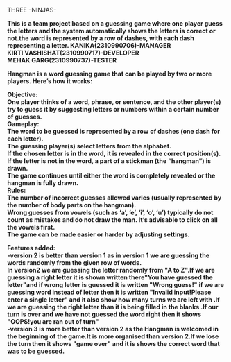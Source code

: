 THREE -NINJAS-<br><b>

This is a team project based on a guessing game where one player guess the letters and the system automatically shows the letters is correct or not.the word is represented by a row of dashes, with each dash representing a letter. 
KANIKA(2310990706)-MANAGER<br>
KIRTI VASHISHAT(2310990717)-DEVELOPER<br>
MEHAK GARG(2310990737)-TESTER<br>


Hangman is a word guessing game that can be played by two or more players. Here’s how it works:<br>

Objective: <br>
One player thinks of a word, phrase, or sentence, and the other player(s) try to guess it by suggesting letters or numbers within a certain number of guesses.<br>
Gameplay:
<br>
The word to be guessed is represented by a row of dashes (one dash for each letter).<br>
The guessing player(s) select letters from the alphabet.<br>
If the chosen letter is in the word, it is revealed in the correct position(s).<br>
If the letter is not in the word, a part of a stickman (the “hangman”) is drawn.<br>
The game continues until either the word is completely revealed or the hangman is fully drawn.<br>
Rules:
<br>
The number of incorrect guesses allowed varies (usually represented by the number of body parts on the hangman).<br>
Wrong guesses from vowels (such as ‘a’, ‘e’, ‘i’, ‘o’, ‘u’) typically do not count as mistakes and do not draw the man. It’s advisable to click on all the vowels first.<br>
The game can be made easier or harder by adjusting settings.<br>

Features added:<br>
-version 2 is better than version 1 as in version 1 we are guessing the words randomly from the given row of words.<br>
In version2 we are guessing the letter randomly from "A to Z".If we are guessing a right letter it is shown written there"You have guessed the letter"and if wrong letter is guessed it is written "Wrong guess!" if we are guessing word instead of letter then it is written "Invalid input!Please enter a single letter" and it also show how many turns we are left with .If we are guessing the right letter than it is being filled in the blanks .If our turn is over and we have not guessed the word right then it shows "OOPS!you are ran out of turn" <br>
-version 3 is more better than version 2 as the Hangman is welcomed in the beginning of the game.It is  more organised than version 2.If we lose the turn then it shows "game over" and it is shows the correct word that was to be guessed.
